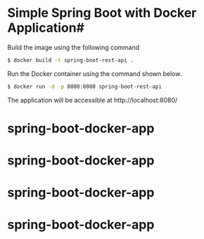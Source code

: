   
# Simple Spring Boot with Docker Application#


Build the image using the following command

```bash
$ docker build -t spring-boot-rest-api .
```
Run the Docker container using the command shown below.

```bash
$ docker run -d -p 8080:8080 spring-boot-rest-api
```

The application will be accessible at http://localhost:8080/

# spring-boot-docker-app
# spring-boot-docker-app
# spring-boot-docker-app
# spring-boot-docker-app
